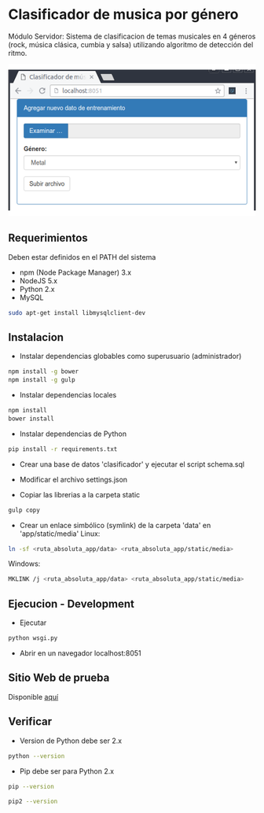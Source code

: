 # Clasificador de musica por género

Módulo Servidor: Sistema de clasificacion de temas musicales en 4 géneros (rock, música clásica, cumbia y salsa) utilizando algoritmo de detección del ritmo.

![alt tag](screenshot.png)

## Requerimientos

Deben estar definidos en el PATH del sistema

- npm (Node Package Manager) 3.x
- NodeJS 5.x
- Python 2.x
- MySQL
```bash
sudo apt-get install libmysqlclient-dev
```

## Instalacion

- Instalar dependencias globables como superusuario (administrador)
```bash
npm install -g bower
npm install -g gulp
```

- Instalar dependencias locales
```bash
npm install
bower install
```

- Instalar dependencias de Python
```bash
pip install -r requirements.txt
```

- Crear una base de datos 'clasificador' y ejecutar el script schema.sql

- Modificar el archivo settings.json

- Copiar las librerias a la carpeta static
```bash
gulp copy
```

- Crear un enlace simbólico (symlink) de la carpeta 'data' en 'app/static/media'
Linux:
```bash
ln -sf <ruta_absoluta_app/data> <ruta_absoluta_app/static/media>
```
Windows:
```bash
MKLINK /j <ruta_absoluta_app/data> <ruta_absoluta_app/static/media>
```

## Ejecucion - Development

- Ejecutar
```bash
python wsgi.py
```

- Abrir en un navegador localhost:8051

## Sitio Web de prueba

Disponible [aquí](http://clasificador-yga.rhcloud.com)

## Verificar

- Version de Python debe ser 2.x
```bash
python --version
```

- Pip debe ser para Python 2.x
```bash
pip --version
```
```bash
pip2 --version
```
